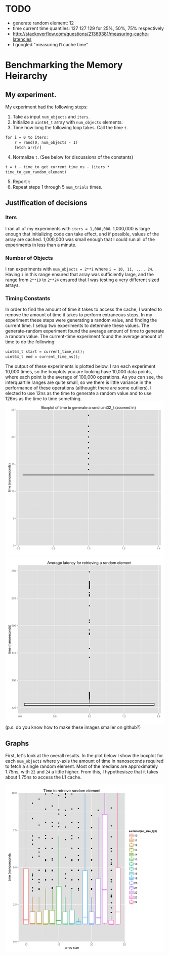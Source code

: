 # TODO
- generate random element: 12
- time current time quantiles: 127 127 129 for 25%, 50%, 75% respectively
- http://stackoverflow.com/questions/21369381/measuring-cache-latencies
- I googled "measuring l1 cache time"

# Benchmarking the Memory Heirarchy

## My experiment. 
My experiment had the following steps:

1. Take as input `num_objects` and `iters`.
2. Initialize a `uint64_t` array with `num_objects` elements.
3. Time how long the following loop takes. Call the time `t`.
```
for i = 0 to iters:
    r = rand(0, num_objects - 1)
    fetch arr[r]
```
4. Normalize `t`. (See below for discussions of the constants)
```
t = t - time_to_get_current_time_ns - (iters * time_to_gen_random_element)
```
5. Report `t`
6. Repeat steps 1 through 5 `num_trials` times. 

## Justification of decisions
### Iters
I ran all of my experiments with `iters = 1,000,000`. 
1,000,000 is large enough that initializing code can take effect, and if possible, values of the array are cached. 
1,000,000 was small enough that I could run all of the experiments in less than a minute. 

### Number of Objects
I ran experiments with `num_objects = 2**i` where `i = 10, 11, ..., 24`.
Having `i` in this range ensured that array was sufficiently large, and the range from `2**10` to `2**24` ensured that I was testing a very different sized arrays. 

### Timing Constants 
In order to find the amount of time it takes to access the cache, I wanted to remove the amount of time it takes to perform extraneous steps. 
In my experiment these steps were generating a random value, and finding the current time. 
I setup two experiments to determine these values. 
The generate-random experiment found the average amount of time to generate a random value. 
The current-time experiment found the average amount of time to do the following: 
```
uint64_t start = current_time_ns();
uint64_t end = current_time_ns();
```

The output of these experiments is plotted below. 
I ran each experiment 10,000 times, so the boxplots you are looking have 10,000 data points, where each point is the average of 100,000 operations. 
As you can see, the interquartile ranges are quite small, so we there is little variance in the performance of these operations (althought there are some outliers). 
I elected to use 12ns as the time to generate a random value and to use 126ns as the time to time something. 
![Full boxplot](https://raw.githubusercontent.com/aled1027/benchmarking_the_memory_hierarchy/master/images/generate_random_boxplot.png)
![Full boxplot](https://raw.githubusercontent.com/aled1027/benchmarking_the_memory_hierarchy/master/images/current_time_boxplot.png)
(p.s. do you know how to make these images smaller on github?)

## Graphs
First, let's look at the overall results. 
In the plot below I show the boxplot for each `num_objects` where y-axis the amount of time in nanoseconds required to fetch a single random element. 
Most of the medians are approximately 1.75ns, with `22` and `24` a little higher. 
From this, I hypothesisze that it takes about 1.75ns to access the L1 cache.

![Boxplot zoomed in](https://raw.githubusercontent.com/aled1027/benchmarking_the_memory_hierarchy/master/images/boxplot.png)
